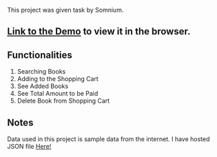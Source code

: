 This project was given task by Somnium.
## [Link to the Demo](https://somnium-nurdared.netlify.com/) to view it in the browser.

## Functionalities
1.  Searching Books
2.  Adding to the Shopping Cart
3.  See Added Books
4.  See Total Amount to be Paid
5.  Delete Book from Shopping Cart

## Notes
Data used in this project is sample data from the internet. I have hosted JSON file [Here!](https://api.myjson.com/bins/95s16)
